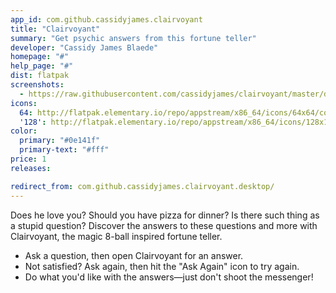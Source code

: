 ```yaml
---
app_id: com.github.cassidyjames.clairvoyant
title: "Clairvoyant"
summary: "Get psychic answers from this fortune teller"
developer: "Cassidy James Blaede"
homepage: "#"
help_page: "#"
dist: flatpak
screenshots:
  - https://raw.githubusercontent.com/cassidyjames/clairvoyant/master/data/screenshot.png
icons:
  64: http://flatpak.elementary.io/repo/appstream/x86_64/icons/64x64/com.github.cassidyjames.clairvoyant.png
  '128': http://flatpak.elementary.io/repo/appstream/x86_64/icons/128x128/com.github.cassidyjames.clairvoyant.png
color:
  primary: "#0e141f"
  primary-text: "#fff"
price: 1
releases:

redirect_from: com.github.cassidyjames.clairvoyant.desktop/
---
```


<p>Does he love you? Should you have pizza for dinner? Is there such thing as a stupid question? Discover the answers to these questions and more with Clairvoyant, the magic 8-ball inspired fortune teller.</p>
<ul>
<li>Ask a question, then open Clairvoyant for an answer.</li>
<li>Not satisfied? Ask again, then hit the "Ask Again" icon to try again.</li>
<li>Do what you'd like with the answers—just don't shoot the messenger!</li>
</ul>